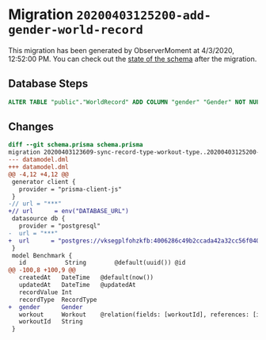 # Migration `20200403125200-add-gender-world-record`

This migration has been generated by ObserverMoment at 4/3/2020, 12:52:00 PM.
You can check out the [state of the schema](./schema.prisma) after the migration.

## Database Steps

```sql
ALTER TABLE "public"."WorldRecord" ADD COLUMN "gender" "Gender" NOT NULL ;
```

## Changes

```diff
diff --git schema.prisma schema.prisma
migration 20200403123609-sync-record-type-workout-type..20200403125200-add-gender-world-record
--- datamodel.dml
+++ datamodel.dml
@@ -4,12 +4,12 @@
 generator client {
   provider = "prisma-client-js"
 }
-// url = "***"
+// url      = env("DATABASE_URL")
 datasource db {
   provider = "postgresql"
-  url = "***"
+  url      = "postgres://vksegplfohzkfb:4006286c49b2ccada42a32cc56f0405ae370152bd9e594d3f38b5d1f34cebadb@ec2-79-125-26-232.eu-west-1.compute.amazonaws.com:5432/dfj0e91erhbqs1"
 }
 model Benchmark {
   id           String        @default(uuid()) @id
@@ -100,8 +100,9 @@
   createdAt   DateTime   @default(now())
   updatedAt   DateTime   @updatedAt
   recordValue Int
   recordType  RecordType
+  gender      Gender
   workout     Workout    @relation(fields: [workoutId], references: [id])
   workoutId   String
 }
```


